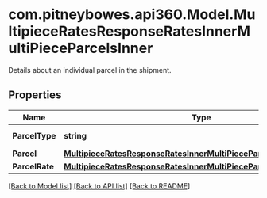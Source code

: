 # com.pitneybowes.api360.Model.MultipieceRatesResponseRatesInnerMultiPieceParcelsInner
Details about an individual parcel in the shipment.

## Properties

Name | Type | Description | Notes
------------ | ------------- | ------------- | -------------
**ParcelType** | **string** | Type of the parcel. | [optional] 
**Parcel** | [**MultipieceRatesResponseRatesInnerMultiPieceParcelsInnerParcel**](MultipieceRatesResponseRatesInnerMultiPieceParcelsInnerParcel.md) |  | [optional] 
**ParcelRate** | [**MultipieceRatesResponseRatesInnerMultiPieceParcelsInnerParcelRate**](MultipieceRatesResponseRatesInnerMultiPieceParcelsInnerParcelRate.md) |  | [optional] 

[[Back to Model list]](../../README.md#documentation-for-models) [[Back to API list]](../../README.md#documentation-for-api-endpoints) [[Back to README]](../../README.md)

